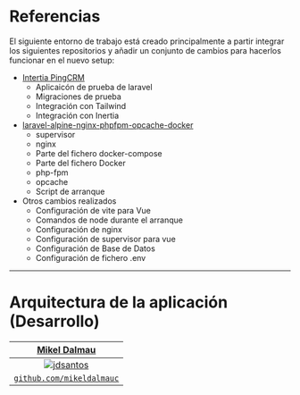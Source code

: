 
# Referencias
El siguiente entorno de trabajo está creado principalmente a partir integrar los siguientes repositorios y añadir un conjunto de cambios para hacerlos funcionar en el nuevo setup:

- [Intertia PingCRM](https://github.com/inertiajs/pingcrm)
  - Aplicaicón de prueba de laravel
  - Migraciones de prueba
  - Integración con Tailwind
  - Integración con Inertia
- [laravel-alpine-nginx-phpfpm-opcache-docker](https://github.com/jdsantos/laravel-alpine-nginx-phpfpm-opcache-docker)
  - supervisor
  - nginx
  - Parte del fichero docker-compose
  - Parte del fichero Docker
  - php-fpm
  - opcache
  - Script de arranque
- Otros cambios realizados
  - Configuración de vite para Vue
  - Comandos de node durante el arranque
  - Configuración de nginx 
  - Configuración de supervisor para vue
  - Configuración de Base de Datos
  - Configuración de fichero .env

--- 

# Arquitectura de la aplicación (Desarrollo)

| <a href="http://mikeldalmau.com" target="_blank">**Mikel Dalmau**</a>
|:---:|
| [![jdsantos](https://avatars1.githubusercontent.com/u/1708961?v=3&s=50)](http://mikeldalmau.com)    | 
| <a href="https://github.com/mikeldalmauc" target="_blank">`github.com/mikeldalmauc`</a>
